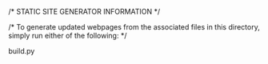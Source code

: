 /* STATIC SITE GENERATOR INFORMATION */

/* To generate updated webpages from the associated files in this directory,
simply run either of the following: */

build.py



